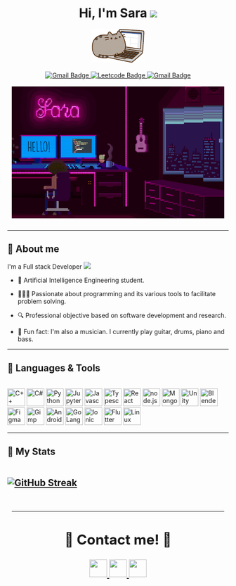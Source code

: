 <div style="margin: auto;
  padding: 10px;" id="header" align="center">
  <h1> Hi, I'm Sara <img src="https://media.giphy.com/media/hvRJCLFzcasrR4ia7z/giphy.gif" width="30px"/> </h1>
  <div>
    <img src="https://github.com/saracarolina12/saracarolina12/blob/master/computer.gif" width="120"/>
  </div>
  <br>
  <div id="badges">
    <a href="https://www.linkedin.com/in/sara-carolina/">
      <img src="https://img.shields.io/badge/LinkedIn-blue?style=for-the-badge&logo=linkedin&logoColor=white" alt="Gmail Badge"/>
    </a>
    <a href="https://leetcode.com/0226594/">
      <img src="https://img.shields.io/badge/LeetCode-000000?style=for-the-badge&logo=LeetCode&logoColor=#d16c06" alt="Leetcode Badge"/>
    </a>
    <a href="mailto:saracarogode@gmail.com">
      <img src="https://img.shields.io/badge/Gmail-D14836?style=for-the-badge&logo=gmail&logoColor=white" alt="Gmail Badge"/>
    </a>
  </div>

  <br>

  <div align="center">
    <img src="background.png" width="600" height="300"/>
  </div>

</div>


---
<h2> 🔹 About me </h2>
<div>
  I'm a Full stack Developer <img src="https://media.giphy.com/media/IauL6LvGNlT3ffhcqq/giphy.gif" width="30">

  - 🤖 Artificial Intelligence Engineering student.

  - 👩🏽‍💻 Passionate about programming and its various tools to facilitate problem solving.

  - 🔍 Professional objective based on software development and research.

  - 🎵 Fun fact: I'm also a musician. I currently play guitar, drums, piano and bass.

</div>

---

<h2> 🔹 Languages & Tools </h2>
</br>

<div>
  <img src="https://cdn.jsdelivr.net/gh/devicons/devicon/icons/cplusplus/cplusplus-original.svg" width="40" height="40" title="C++"/>
  <img src="https://cdn.jsdelivr.net/gh/devicons/devicon/icons/csharp/csharp-original.svg" width="40" height="40" title="C#"/>
  <img src="https://cdn.jsdelivr.net/gh/devicons/devicon/icons/python/python-original.svg" width="40" height="40" title="Python"/>
  <!-- <img src="https://cdn.jsdelivr.net/gh/devicons/devicon/icons/numpy/numpy-original.svg" width="40" height="40" />
  <img src="https://cdn.jsdelivr.net/gh/devicons/devicon/icons/opencv/opencv-original.svg" width="40" height="40" /> -->
  <img src="https://cdn.jsdelivr.net/gh/devicons/devicon/icons/jupyter/jupyter-original.svg"width="40" height="40"  title="Jupyter" />
 <!-- <img src="https://cdn.jsdelivr.net/gh/devicons/devicon/icons/github/github-original.svg" width="40" height="40"  /> -->
  <img src="https://cdn.jsdelivr.net/gh/devicons/devicon/icons/javascript/javascript-original.svg" width="40" height="40" title="Javascript"/>
  <img src="https://cdn.jsdelivr.net/gh/devicons/devicon/icons/typescript/typescript-original.svg"  width="40" height="40" title="Typescript"/>
  <img src="https://cdn.jsdelivr.net/gh/devicons/devicon/icons/react/react-original.svg" width="40" height="40" title="React"/>
  <!-- <img src="https://cdn.jsdelivr.net/gh/devicons/devicon/icons/css3/css3-original.svg"  width="40" height="40"/> -->
  <!-- <img src="https://cdn.jsdelivr.net/gh/devicons/devicon/icons/electron/electron-original.svg" width="40" height="40" title="Electron"/> -->
  <img src="https://cdn.jsdelivr.net/gh/devicons/devicon/icons/nodejs/nodejs-original-wordmark.svg" width="40" height="40" title="node.js"/>
  <img src="https://cdn.jsdelivr.net/gh/devicons/devicon/icons/mongodb/mongodb-original-wordmark.svg" width="40" height="40" title="MongoDB"/>
  <img src="https://cdn.jsdelivr.net/gh/devicons/devicon/icons/unity/unity-original.svg" width="40" height="40" title="Unity"/>
  <img src="https://cdn.jsdelivr.net/gh/devicons/devicon/icons/blender/blender-original.svg"width="40" height="40" title="Blender" />
  <img src="https://cdn.jsdelivr.net/gh/devicons/devicon/icons/figma/figma-original.svg"  width="40" height="40" title="Figma"/>
  <img src="https://cdn.jsdelivr.net/gh/devicons/devicon/icons/gimp/gimp-original.svg" width="40" height="40"  title="Gimp"/>
  <!-- <img src="https://cdn.jsdelivr.net/gh/devicons/devicon/icons/canva/canva-original.svg" width="40" height="40"/> -->
  <img src="https://cdn.jsdelivr.net/gh/devicons/devicon/icons/androidstudio/androidstudio-original.svg"  width="40" height="40"  title="Android Studio"/>
  <img src="https://cdn.jsdelivr.net/gh/devicons/devicon/icons/go/go-original.svg"width="40" height="40"  title="GoLang"/>
  <img src="https://cdn.jsdelivr.net/gh/devicons/devicon/icons/ionic/ionic-original.svg" width="40" height="40" title="Ionic"/>
  <img src="https://cdn.jsdelivr.net/gh/devicons/devicon/icons/flutter/flutter-original.svg" width="40" height="40" title="Flutter"/>
  <img src="https://cdn.jsdelivr.net/gh/devicons/devicon/icons/linux/linux-original.svg"  width="40" height="40" title="Linux"/>

</div>



---

<h2> 🔹 My Stats <h/2>
</br>
</br>
<!-- <div style="margin: auto;
  padding: 10px;" id="header" align="center"> -->

[![GitHub Streak](https://streak-stats.demolab.com/?user=saracarolina12&theme=dark)](https://git.io/streak-stats)
<!-- </div> -->


<div style="margin: auto;
  padding: 10px;" id="header" align="center">

---

<h2> 🌸 Contact me! 🌸 </h2>
<a href="https://github.com/saracarolina12/saracarolina12/blob/master/CV.pdf">
  <img src="https://cdn-icons-png.flaticon.com/512/3135/3135692.png"   width="40"   height="40" />
</a> 
<a href="mailto:saracarogode@gmail.com">
  <img src="https://cdn-icons-png.flaticon.com/512/732/732200.png"   width="40"   height="40" />
</a>
<a href="https://www.linkedin.com/in/sara-carolina/"">
  <img src="https://cdn-icons-png.flaticon.com/512/3536/3536505.png"   width="40"   height="40" />
</a>

<div>


